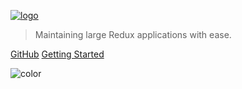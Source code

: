 [![logo](_media/logo-transparent.png ':size=200')](#main)

> Maintaining large Redux applications with ease.

[GitHub](https://github.com/lundegaard/redux-syringe/)
[Getting Started](#main)

<!-- background color -->

![color](#f0f0f0)
